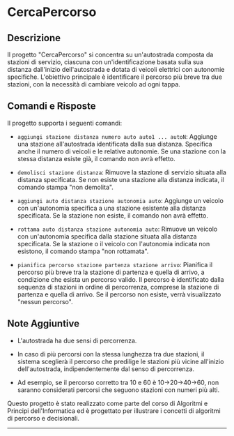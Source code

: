 # CercaPercorso 

## Descrizione

Il progetto "CercaPercorso" si concentra su un'autostrada composta da stazioni di servizio, ciascuna con un'identificazione basata sulla sua distanza dall'inizio dell'autostrada e dotata di veicoli elettrici con autonomie specifiche. L'obiettivo principale è identificare il percorso più breve tra due stazioni, con la necessità di cambiare veicolo ad ogni tappa.

## Comandi e Risposte

Il progetto supporta i seguenti comandi:

- `aggiungi stazione distanza numero auto auto1 ... autoN`: Aggiunge una stazione all'autostrada identificata dalla sua distanza. Specifica anche il numero di veicoli e le relative autonomie. Se una stazione con la stessa distanza esiste già, il comando non avrà effetto.

- `demolisci stazione distanza`: Rimuove la stazione di servizio situata alla distanza specificata. Se non esiste una stazione alla distanza indicata, il comando stampa "non demolita".

- `aggiungi auto distanza stazione autonomia auto`: Aggiunge un veicolo con un'autonomia specifica a una stazione esistente alla distanza specificata. Se la stazione non esiste, il comando non avrà effetto.

- `rottama auto distanza stazione autonomia auto`: Rimuove un veicolo con un'autonomia specifica dalla stazione situata alla distanza specificata. Se la stazione o il veicolo con l'autonomia indicata non esistono, il comando stampa "non rottamata".

- `pianifica percorso stazione partenza stazione arrivo`: Pianifica il percorso più breve tra la stazione di partenza e quella di arrivo, a condizione che esista un percorso valido. Il percorso è identificato dalla sequenza di stazioni in ordine di percorrenza, comprese la stazione di partenza e quella di arrivo. Se il percorso non esiste, verrà visualizzato "nessun percorso".

## Note Aggiuntive

- L'autostrada ha due sensi di percorrenza.

- In caso di più percorsi con la stessa lunghezza tra due stazioni, il sistema sceglierà il percorso che predilige le stazioni più vicine all'inizio dell'autostrada, indipendentemente dal senso di percorrenza.

- Ad esempio, se il percorso corretto tra 10 e 60 è 10→20→40→60, non saranno considerati percorsi che seguono stazioni con numeri più alti.

Questo progetto è stato realizzato come parte del corso di Algoritmi e Principi dell'Informatica ed è progettato per illustrare i concetti di algoritmi di percorso e decisionali.

---

